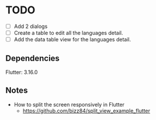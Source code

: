 # TODO
- [ ] Add 2 dialogs
- [ ] Create a table to edit all the languages detail.
- [ ] Add the data table view for the languages detail.

## Dependencies
Flutter: 3.16.0


## Notes
- How to split the screen responsively in Flutter
  - https://github.com/bizz84/split_view_example_flutter